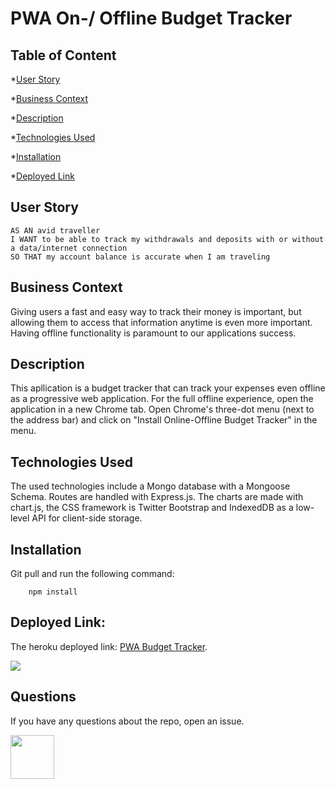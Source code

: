 # PWA On-/ Offline Budget Tracker

## Table of Content

*[User Story](#User)

*[Business Context](#Business-Context)

*[Description](#Description)

*[Technologies Used](#Technologies-Used)

*[Installation](#Installation)

*[Deployed Link](#Deployed)

## User Story

```
AS AN avid traveller
I WANT to be able to track my withdrawals and deposits with or without a data/internet connection
SO THAT my account balance is accurate when I am traveling
```

## Business Context

Giving users a fast and easy way to track their money is important, but allowing them to access that information anytime is even more important. Having offline functionality is paramount to our applications success.

## Description

This apllication is a budget tracker that can track your expenses even offline as a progressive web application. For the full offline experience, open the application in a new Chrome tab. Open Chrome's three-dot menu (next to the address bar) and click on "Install Online-Offline Budget Tracker" in the menu.

## Technologies Used

The used technologies include a Mongo database with a Mongoose Schema. Routes are handled with Express.js. The charts are made with chart.js, the CSS framework is Twitter Bootstrap and IndexedDB as a low-level API for client-side storage.

## Installation

Git pull and run the following command:

```
    npm install
``` 

## Deployed Link:

The heroku deployed link: <a href="https://steffield-pwa-budget-tracker.herokuapp.com/">PWA Budget Tracker</a>.

![](#)

## Questions

If you have any questions about the repo, open an issue.

<img src="https://avatars0.githubusercontent.com/u/56233744?v=4" width ="70px" height="70px"> 